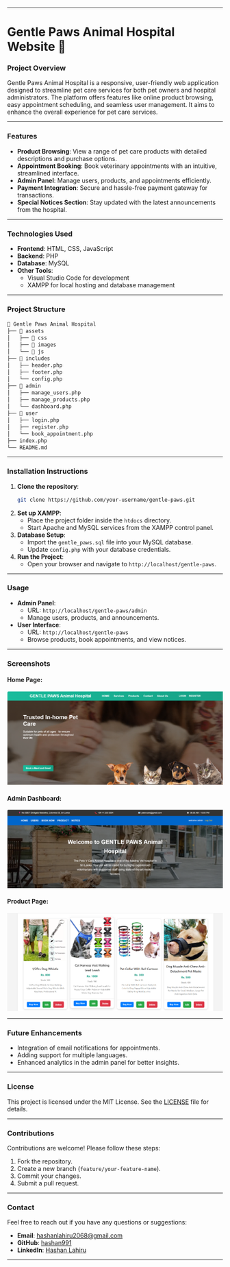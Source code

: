 
---

# **Gentle Paws Animal Hospital Website 🐾**

### **Project Overview**
Gentle Paws Animal Hospital is a responsive, user-friendly web application designed to streamline pet care services for both pet owners and hospital administrators. The platform offers features like online product browsing, easy appointment scheduling, and seamless user management. It aims to enhance the overall experience for pet care services.

---

### **Features**
- **Product Browsing**: View a range of pet care products with detailed descriptions and purchase options.
- **Appointment Booking**: Book veterinary appointments with an intuitive, streamlined interface.
- **Admin Panel**: Manage users, products, and appointments efficiently.
- **Payment Integration**: Secure and hassle-free payment gateway for transactions.
- **Special Notices Section**: Stay updated with the latest announcements from the hospital.

---

### **Technologies Used**
- **Frontend**: HTML, CSS, JavaScript
- **Backend**: PHP
- **Database**: MySQL
- **Other Tools**: 
  - Visual Studio Code for development
  - XAMPP for local hosting and database management

---

### **Project Structure**
```
📂 Gentle Paws Animal Hospital
├── 📂 assets
│   ├── 📂 css
│   ├── 📂 images
│   └── 📂 js
├── 📂 includes
│   ├── header.php
│   ├── footer.php
│   └── config.php
├── 📂 admin
│   ├── manage_users.php
│   ├── manage_products.php
│   └── dashboard.php
├── 📂 user
│   ├── login.php
│   ├── register.php
│   └── book_appointment.php
├── index.php
└── README.md
```

---

### **Installation Instructions**
1. **Clone the repository**:
   ```bash
   git clone https://github.com/your-username/gentle-paws.git
   ```
2. **Set up XAMPP**:
   - Place the project folder inside the `htdocs` directory.
   - Start Apache and MySQL services from the XAMPP control panel.
3. **Database Setup**:
   - Import the `gentle_paws.sql` file into your MySQL database.
   - Update `config.php` with your database credentials.
4. **Run the Project**:
   - Open your browser and navigate to `http://localhost/gentle-paws`.

---

### **Usage**
- **Admin Panel**:
  - URL: `http://localhost/gentle-paws/admin`
  - Manage users, products, and announcements.
- **User Interface**:
  - URL: `http://localhost/gentle-paws`
  - Browse products, book appointments, and view notices.

---

### **Screenshots**
#### Home Page:
![Home Page](img/sss.png)

#### Admin Dashboard:
![Admin Dashboard](img/sss1.png)

#### Product Page:
![Product Page](img/sss2.png)

---

### **Future Enhancements**
- Integration of email notifications for appointments.
- Adding support for multiple languages.
- Enhanced analytics in the admin panel for better insights.

---

### **License**
This project is licensed under the MIT License. See the [LICENSE](LICENSE) file for details.

---

### **Contributions**
Contributions are welcome! Please follow these steps:
1. Fork the repository.
2. Create a new branch (`feature/your-feature-name`).
3. Commit your changes.
4. Submit a pull request.

---

### **Contact**
Feel free to reach out if you have any questions or suggestions:
- **Email**: hashanlahiru2068@gmail.com
- **GitHub**: [hashan991](https://github.com/hashan991)
- **LinkedIn**: [Hashan Lahiru](https://www.linkedin.com/in/hashan-lahiru-746283338)

---



